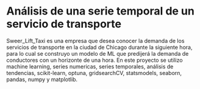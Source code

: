 # Análisis de una serie temporal de un servicio de transporte
Sweer_Lift_Taxi es una empresa que desea conocer la demanda de los servicios de transporte en la ciudad de Chicago durante la siguiente hora, para lo cual se construyo un modelo de ML que predijerá la demanda de conductores con un horizonte de una hora.
En este proyecto se utilizo machine learning, series numericas, series temporales, análisis de tendencias, scikit-learn, optuna, gridsearchCV, statsmodels, seaborn, pandas, numpy y matplotlib.
